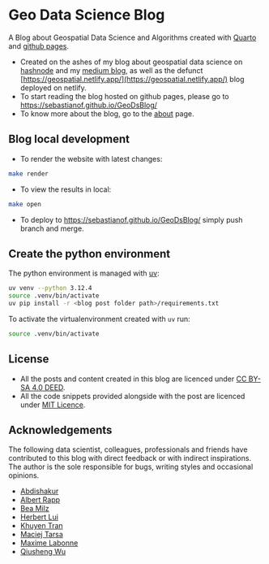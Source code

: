 # Geo Data Science Blog

A Blog about Geospatial Data Science and Algorithms created with [Quarto](https://quarto.org/) and [github pages](https://pages.github.com/).

- Created on the ashes of my blog about geospatial data science on [hashnode](https://geods.hashnode.dev/) and my [medium blog](https://medium.com/@sebastianof/), as well as the defunct [https://geospatial.netlify.app/](https://geospatial.netlify.app/) blog deployed on netlify.
- To start reading the blog hosted on github pages, please go to <https://sebastianof.github.io/GeoDsBlog/>
- To know more about the blog, go to the [about](https://sebastianof.github.io/GeoDsBlog/about/about.html) page.

## Blog local development

- To render the website with latest changes:

```bash
make render
```

- To view the results in local:

```bash
make open
```

- To deploy to <https://sebastianof.github.io/GeoDsBlog/> simply push branch and merge.

## Create the python environment

The python environment is managed with [uv](https://docs.astral.sh/uv/guides/install-python/):

```bash
uv venv --python 3.12.4
source .venv/bin/activate
uv pip install -r <blog post folder path>/requirements.txt
```

To activate the virtualenvironment created with `uv` run:

```bash
source .venv/bin/activate
```

## License

- All the posts and content created in this blog are licenced under [CC BY-SA 4.0 DEED](https://creativecommons.org/licenses/by-sa/4.0/).
- All the code snippets provided alongside with the post are licenced under [MIT Licence](https://choosealicense.com/licenses/mit/).

## Acknowledgements

The following data scientist, colleagues, professionals and friends have contributed to this blog with direct feedback or with indirect inspirations.
The author is the sole responsible for bugs, writing styles and occasional opinions.

- [Abdishakur](https://medium.com/@shakasom)
- [Albert Rapp](https://albert-rapp.de/posts/13_quarto_blog_writing_guide/13_quarto_blog_writing_guide.html)
- [Bea Milz](https://beamilz.com/posts/2022-06-05-creating-a-blog-with-quarto/en/)
- [Herbert Lui](https://herbertlui.medium.com/)
- [Khuyen Tran](https://khuyentran1476.medium.com/)
- [Maciej Tarsa](https://medium.com/@maciejtarsa)
- [Maxime Labonne](https://mlabonne.github.io/blog/)
- [Qiusheng Wu](https://github.com/giswqs)
